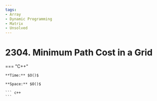 ```yaml
---
tags:
- Array
- Dynamic Programming
- Matrix
- Unsolved
---
```



# 2304. Minimum Path Cost in a Grid

=== "C++"

    **Time:** $O()$

    **Space:** $O()$

    ``` c++
    ```